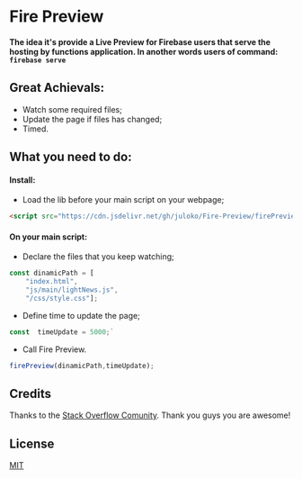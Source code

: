 # Fire Preview
#### The idea it's provide a Live Preview for Firebase users that serve the hosting by functions application. In another words users of command: `firebase serve`
 
 
## Great Achievals:
-  Watch some required files;
-  Update the page if files has changed;
-  Timed.

## What you need to do:
#### Install:

-  Load the lib before your main script on your webpage;
```html
<script src="https://cdn.jsdelivr.net/gh/juloko/Fire-Preview/firePreview.js"></script>
```
#### On your main script:

-  Declare the files that you keep watching;
```js
const dinamicPath = [
    "index.html",
    "js/main/lightNews.js",
    "/css/style.css"];
```

-  Define time to update the page;
```js
const  timeUpdate = 5000;`
```

-  Call Fire Preview.
```js
firePreview(dinamicPath,timeUpdate);
```

## Credits

Thanks to the  [Stack Overflow Comunity](http://stackoverflow.com/).
Thank you guys you are awesome!


 ## License

[MIT](LICENSE)
